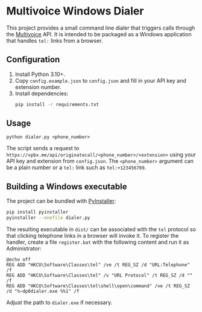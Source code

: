 # Multivoice Windows Dialer

This project provides a small command line dialer that triggers calls through the [Multivoice](https://doc.vpbx.me/admin/ws/#ringing) API. It is intended to be packaged as a Windows application that handles `tel:` links from a browser.

## Configuration
1. Install Python 3.10+.
2. Copy `config.example.json` to `config.json` and fill in your API key and extension number.
3. Install dependencies:
   ```bash
   pip install -r requirements.txt
   ```

## Usage
```
python dialer.py <phone_number>
```
The script sends a request to `https://vpbx.me/api/originatecall/<phone_number>/<extension>` using your API key and extension
from `config.json`. The `<phone_number>` argument can be a plain number or a `tel:` link such as `tel:+123456789`.

## Building a Windows executable
The project can be bundled with [PyInstaller](https://www.pyinstaller.org/):
```bash
pip install pyinstaller
pyinstaller --onefile dialer.py
```
The resulting executable in `dist/` can be associated with the `tel` protocol so that clicking telephone links in a browser will invoke it. To register the handler, create a file `register.bat` with the following content and run it as Administrator:
```
@echo off
REG ADD "HKCU\Software\Classes\tel" /ve /t REG_SZ /d "URL:Telephone" /f
REG ADD "HKCU\Software\Classes\tel" /v "URL Protocol" /t REG_SZ /d "" /f
REG ADD "HKCU\Software\Classes\tel\shell\open\command" /ve /t REG_SZ /d "%~dp0dialer.exe %%1" /f
```
Adjust the path to `dialer.exe` if necessary.
